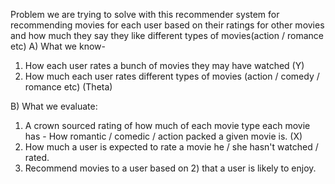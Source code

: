 Problem we are trying to solve with this recommender system for recommending movies for each user based on their ratings for other movies and how much they say they like different types of movies(action / romance etc)
A) What we know- 
1) How each user rates a bunch of movies they may have watched (Y)
2) How much each user rates different types of movies (action / comedy / romance etc) (Theta)

B) What we evaluate:
1) A crown sourced rating of how much of each movie type each movie has - How romantic / comedic / action packed a given movie is. (X)
2) How much a user is expected to rate a movie he / she hasn't watched / rated.
3) Recommend movies to a user based on 2) that a user is likely to enjoy.

